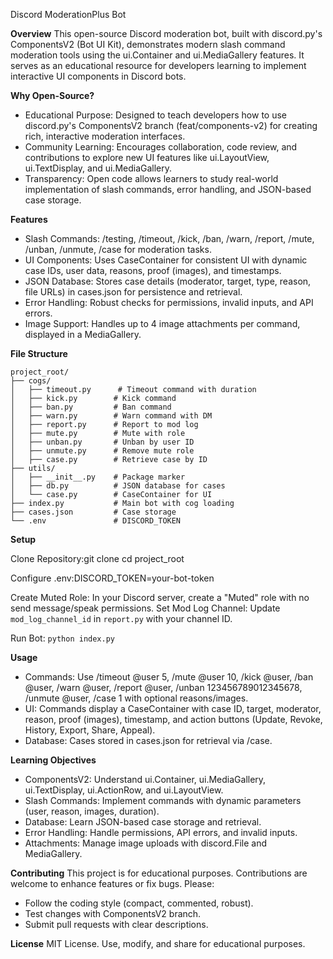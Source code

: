 Discord ModerationPlus Bot

**Overview**
This open-source Discord moderation bot, built with discord.py's ComponentsV2 (Bot UI Kit), demonstrates modern slash command moderation tools using the ui.Container and ui.MediaGallery features. It serves as an educational resource for developers learning to implement interactive UI components in Discord bots.

**Why Open-Source?**
- Educational Purpose: Designed to teach developers how to use discord.py's ComponentsV2 branch (feat/components-v2) for creating rich, interactive moderation interfaces.
- Community Learning: Encourages collaboration, code review, and contributions to explore new UI features like ui.LayoutView, ui.TextDisplay, and ui.MediaGallery.
- Transparency: Open code allows learners to study real-world implementation of slash commands, error handling, and JSON-based case storage.

**Features**
- Slash Commands: /testing, /timeout, /kick, /ban, /warn, /report, /mute, /unban, /unmute, /case for moderation tasks.
- UI Components: Uses CaseContainer for consistent UI with dynamic case IDs, user data, reasons, proof (images), and timestamps.
- JSON Database: Stores case details (moderator, target, type, reason, file URLs) in cases.json for persistence and retrieval.
- Error Handling: Robust checks for permissions, invalid inputs, and API errors.
- Image Support: Handles up to 4 image attachments per command, displayed in a MediaGallery.

**File Structure**
```
project_root/
├── cogs/
│   ├── timeout.py      # Timeout command with duration
│   ├── kick.py        # Kick command
│   ├── ban.py         # Ban command
│   ├── warn.py        # Warn command with DM
│   ├── report.py      # Report to mod log
│   ├── mute.py        # Mute with role
│   ├── unban.py       # Unban by user ID
│   ├── unmute.py      # Remove mute role
│   ├── case.py        # Retrieve case by ID
├── utils/
│   ├── __init__.py    # Package marker
│   ├── db.py          # JSON database for cases
│   └── case.py        # CaseContainer for UI
├── index.py           # Main bot with cog loading
├── cases.json         # Case storage
└── .env               # DISCORD_TOKEN
```

**Setup**

Clone Repository:git clone [<repository-url>](https://github.com/kuwshyDEV/ModerationPlus-Bot)
cd project_root
 
Configure .env:DISCORD_TOKEN=your-bot-token

Create Muted Role: In your Discord server, create a "Muted" role with no send message/speak permissions.
Set Mod Log Channel: Update `mod_log_channel_id` in `report.py` with your channel ID.

Run Bot: `python index.py`



**Usage**
- Commands: Use /timeout @user 5, /mute @user 10, /kick @user, /ban @user, /warn @user, /report @user, /unban 123456789012345678, /unmute @user, /case 1 with optional reasons/images.
- UI: Commands display a CaseContainer with case ID, target, moderator, reason, proof (images), timestamp, and action buttons (Update, Revoke, History, Export, Share, Appeal).
- Database: Cases stored in cases.json for retrieval via /case.

**Learning Objectives**
- ComponentsV2: Understand ui.Container, ui.MediaGallery, ui.TextDisplay, ui.ActionRow, and ui.LayoutView.
- Slash Commands: Implement commands with dynamic parameters (user, reason, images, duration).
- Database: Learn JSON-based case storage and retrieval.
- Error Handling: Handle permissions, API errors, and invalid inputs.
- Attachments: Manage image uploads with discord.File and MediaGallery.

**Contributing**
This project is for educational purposes. Contributions are welcome to enhance features or fix bugs. Please:
- Follow the coding style (compact, commented, robust).
- Test changes with ComponentsV2 branch.
- Submit pull requests with clear descriptions.

**License**
MIT License. Use, modify, and share for educational purposes.
